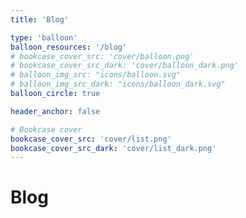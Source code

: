 ```yaml
---
title: 'Blog'

type: 'balloon' 
balloon_resources: '/blog'
# bookcase_cover_src: 'cover/balloon.png'
# bookcase_cover_src_dark: 'cover/balloon_dark.png'
# balloon_img_src: "icons/balloon.svg"
# balloon_img_src_dark: "icons/balloon_dark.svg"
balloon_circle: true

header_anchor: false

# Bookcase cover
bookcase_cover_src: 'cover/list.png'
bookcase_cover_src_dark: 'cover/list_dark.png'
---
```


# Blog